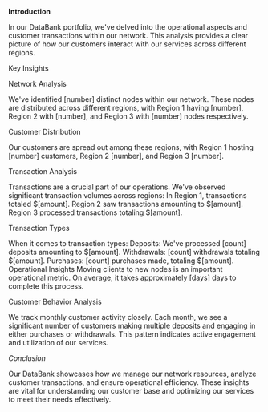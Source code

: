 **Introduction**


In our DataBank portfolio, we've delved into the operational aspects and customer transactions within our network. This analysis provides a clear picture of how our customers interact with our services across different regions.


Key Insights


Network Analysis

We've identified [number] distinct nodes within our network. These nodes are distributed across different regions, with Region 1 having [number], Region 2 with [number], and Region 3 with [number] nodes respectively.

Customer Distribution

Our customers are spread out among these regions, with Region 1 hosting [number] customers, Region 2 [number], and Region 3 [number].


Transaction Analysis


Transactions are a crucial part of our operations. We've observed significant transaction volumes across regions:
In Region 1, transactions totaled $[amount].
Region 2 saw transactions amounting to $[amount].
Region 3 processed transactions totaling $[amount].

Transaction Types

When it comes to transaction types:
Deposits: We've processed [count] deposits amounting to $[amount].
Withdrawals: [count] withdrawals totaling $[amount].
Purchases: [count] purchases made, totaling $[amount].
Operational Insights
Moving clients to new nodes is an important operational metric. On average, it takes approximately [days] days to complete this process.

Customer Behavior Analysis

We track monthly customer activity closely. Each month, we see a significant number of customers making multiple deposits and engaging in either purchases or withdrawals. This pattern indicates active engagement and utilization of our services.

*Conclusion*


Our DataBank  showcases how we manage our network resources, analyze customer transactions, and ensure operational efficiency. These insights are vital for understanding our customer base and optimizing our services to meet their needs effectively.
